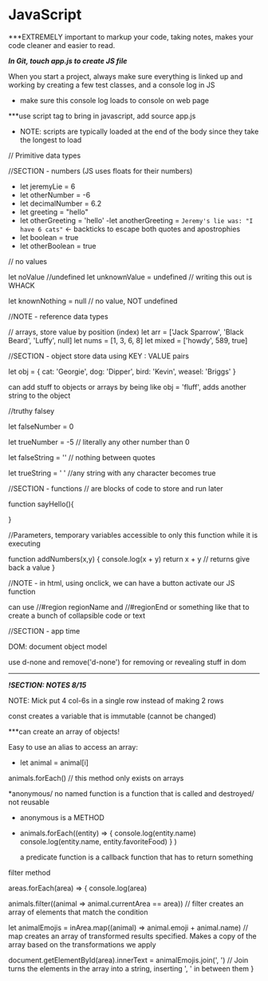 # JavaScript

***EXTREMELY important to markup your code, taking notes, makes your code cleaner and easier to read.

***In Git, touch app.js to create JS file***

When you start a project, always make sure everything is linked up and working by creating a few test classes, and a console log in JS
- make sure this console log loads to console on web page

***use script tag to bring in javascript, add source app.js
- NOTE: scripts are typically loaded at the end of the body since they take the longest to load

// Primitive data types

//SECTION -  numbers (JS uses floats for their numbers)
- let jeremyLie = 6
- let otherNumber = -6
- let decimalNumber = 6.2
- let greeting = "hello"
- let otherGreeting = 'hello'
-let anotherGreeting = `Jeremy's lie was: "I have 6 cats"` <- backticks to escape both quotes and apostrophies
- let boolean = true
- let otherBoolean = true

// no values

let noValue //undefined
let unknownValue = undefined // writing this out is WHACK

let knownNothing = null // no value, NOT undefined

//NOTE - reference data types

// arrays, store value by position (index)
let arr = ['Jack Sparrow', 'Black Beard', 'Luffy', null]
let nums = [1, 3, 6, 8]
let mixed = ['howdy', 589, true]

//SECTION -  object store data using KEY : VALUE pairs

let obj = {
  cat: 'Georgie',
  dog: 'Dipper',
  bird: 'Kevin',
  weasel: 'Briggs'
}

can add stuff to objects or arrays by being like obj = 'fluff', adds another string to the object

//truthy falsey

let falseNumber = 0

let trueNumber = -5 // literally any other number than 0

let falseString = '' // nothing between quotes

let trueString = ' ' //any string with any character becomes true

//SECTION - functions
// are blocks of code to store and run later

function sayHello(){

}

//Parameters, temporary variables accessible to only this function while it is executing


function addNumbers(x,y) {
  console.log(x + y)
  return x + y // returns give back a value
}

//NOTE - in html, using onclick, we can have a button activate our JS function

can use //#region regionName and //#regionEnd or something like that to create a bunch of collapsible code or text

//SECTION - app time

DOM: document object model

use d-none and remove('d-none') for removing or revealing stuff in dom

---------------

***!SECTION: NOTES 8/15***

NOTE: Mick put 4 col-6s in a single row instead of making 2 rows

const creates a variable that is immutable (cannot be changed)

***can create an array of objects!

Easy to use an alias to access an array:
- let animal = animal[i]


animals.forEach() // this method only exists on arrays

*anonymous/ no named function is a function that is called and destroyed/ not reusable
- anonymous is a METHOD

- animals.forEach((entity) => {
    console.log(entity.name)
    console.log(entity.name, entity.favoriteFood)
    }
  )


  a predicate function is a callback function that has to return something


filter method

areas.forEach(area) =>  {
  console.log(area)

  animals.filter((animal => animal.currentArea == area)) // filter creates an array of elements that match the condition

  let animalEmojis = inArea.map((animal) => animal.emoji + animal.name) // map creates an array of transformed results specified. Makes a copy of the array based on the transformations we apply

  document.getElementById(area).innerText = animalEmojis.join(', ') // Join turns the elements in the array into a string, inserting ', ' in between them
}



